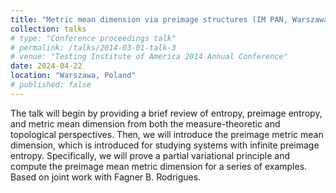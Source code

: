 ```yaml
---
title: "Metric mean dimension via preimage structures (IM PAN, Warszawa, Poland)"
collection: talks
# type: "Conference proceedings talk"
# permalink: /talks/2014-03-01-talk-3
# venue: "Testing Institute of America 2014 Annual Conference"
date: 2024-04-22
location: "Warszawa, Poland"
# published: false
---
```


The talk will begin by providing a brief review of entropy, preimage entropy, and metric mean dimension from both the measure-theoretic and topological perspectives. Then, we will introduce the preimage metric mean dimension, which is introduced for studying systems with infinite preimage entropy. Specifically, we will prove a partial variational principle and compute the preimage mean metric dimension for a series of examples. Based on joint work with Fagner B. Rodrigues.

